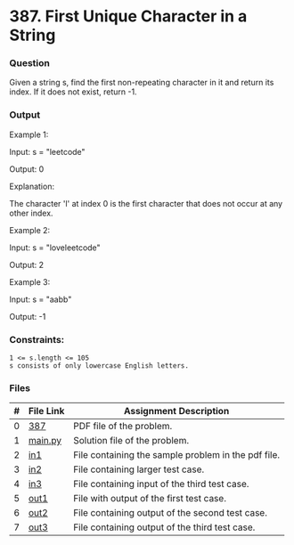 # 387. First Unique Character in a String
### Question
Given a string s, find the first non-repeating character in it and return its index. If it does not exist, return -1.

### Output
Example 1:

Input: s = "leetcode"

Output: 0

Explanation:

The character 'l' at index 0 is the first character that does not occur at any other index.

Example 2:

Input: s = "loveleetcode"

Output: 2

Example 3:

Input: s = "aabb"

Output: -1

### Constraints:
```
1 <= s.length <= 105
s consists of only lowercase English letters.
```

### Files

|  #  | File Link | Assignment Description |
| :-: | ----------- | ---------------------- |
|  0  | [387](https://github.com/Sudhir0228/4883-Programming_Techniques_Ray/blob/main/Assignments/Leetcode/P387/387)     | PDF file of the problem.          |
|  1  | [main.py](https://github.com/Sudhir0228/4883-Programming_Techniques_Ray/blob/main/Assignments/Leetcode/P387/main.py)     | Solution file of the problem.          |
|  2  | [in1](https://github.com/Sudhir0228/4883-Programming_Techniques_Ray/blob/main/Assignments/Leetcode/P387/in1)     | File containing the sample problem in the pdf file.          |
|  3  | [in2](https://github.com/Sudhir0228/4883-Programming_Techniques_Ray/blob/main/Assignments/Leetcode/P387/in2)     | File containing larger test case.         |
|  4  | [in3](https://github.com/Sudhir0228/4883-Programming_Techniques_Ray/blob/main/Assignments/Leetcode/P387/in3)     | File containing input of the third test case.         |
|  5  | [out1](https://github.com/Sudhir0228/4883-Programming_Techniques_Ray/blob/main/Assignments/Leetcode/P387/out1)     | File with output of the first test case.         |
|  6  | [out2](https://github.com/Sudhir0228/4883-Programming_Techniques_Ray/blob/main/Assignments/Leetcode/P387/out2)     | File containing output of the second test case.         |
|  7  | [out3](https://github.com/Sudhir0228/4883-Programming_Techniques_Ray/blob/main/Assignments/Leetcode/P387/out3)     | File containing output of the third test case.         |

